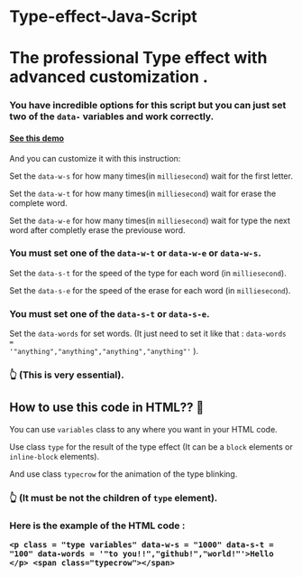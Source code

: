 # Type-effect-Java-Script
<h1>The professional Type effect with advanced customization .</h1>

<h3> You have incredible options for this script but you can just set two of the <code>data-</code> variables and work correctly.

<h4><a href="https://araship1383.github.io/Type-effect-Java-Script/"> See this demo</a></h4>



<p>And you can customize it with this instruction:

    
Set the <code>data-w-s</code> for how many times(in <code>milliesecond</code>) wait for the first letter.

    
Set the <code>data-w-t</code> for how many times(in <code>milliesecond</code>) wait for erase the complete word.


Set the <code>data-w-e</code> for how many times(in <code>milliesecond</code>) wait for type the next word after completly erase the previouse word.


<h3>You must set one of the <code>data-w-t</code> or <code>data-w-e</code> or <code>data-w-s</code>.</h3>


Set the <code>data-s-t</code> for the speed of the type for each word (in <code>milliesecond</code>).

       
Set the <code>data-s-e</code> for the speed of the erase for each word (in <code>milliesecond</code>).


<h3>You must set one of the <code>data-s-t</code> or <code>data-s-e</code>.</h3>


Set the <code>data-words</code> for set words. (It just need to set it like that : <code>data-words = '"anything","anything","anything","anything"'</code> ). <h3>&#128070; (This is very essential).</h3>

<h2>How to use this code in HTML?? &#129300;</h2>

You can use <code>variables</code> class to any where you want in your HTML code.

Use class <code>type</code> for the result of the type effect (It can be a <code>block</code> elements or <code>inline-block</code> elements).

And use class <code>typecrow</code> for the animation of the type blinking. <h3> &#128070; (It must be not the children of <code>type</code> element).</h3>

<h3>Here is the example of the HTML code :

<pre><code>&lt;p class = "type variables" data-w-s = "1000" data-s-t = "100" data-words = '"to you!!","github!","world!"'&gt;Hello &lt;/p&gt; &lt;span class="typecrow"&gt;&lt;/span&gt;</code></pre></h3>

</p>


 </h3>
